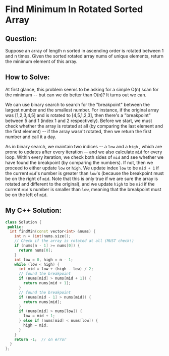 # Find Minimum In Rotated Sorted Array

## Question:

Suppose an array of length n sorted in ascending order is rotated
between 1 and n times. Given the sorted rotated array nums of unique
elements, return the minimum element of this array.

## How to Solve:

At first glance, this problem seems to be asking for a simple O(n)
scan for the minimum -- but can we do better than O(n)? It turns out
we can.

We can use binary search to search for the "breakpoint" between the
largest number and the smallest number. For instance, if the original
array was [1,2,3,4,5] and is rotated to [4,5,1,2,3], then there's a
"breakpoint" between 5 and 1 (index 1 and 2 respectively). Before we
start, we must check whether the array is rotated at all (by comparing
the last element and the first element) -- if the array wasn't
rotated, then we return the first number and call it a day.

As in binary search, we maintain two indices -- a `low` and a `high` ,
which are prone to updates after every iteration -- and we also
calculate `mid` for every loop. Within every iteration, we check both
sides of `mid` and see whether we have found the breakpoint (by
comparing the numbers). If not, then we proceed to either update `low`
or `high`. We update index `low` to be `mid + 1` if the current
`mid`'s number is greater than `low`'s (because the breakpoint must be
on the right of `mid`. Note that this is only true if we are sure the
array is rotated and different to the original), and we update `high`
to be `mid` if the current `mid`'s number is smaller than `low`,
meaning that the breakpoint must be on the left of `mid`.

## My C++ Solution:

```cpp
class Solution {
 public:
  int findMin(const vector<int> &nums) {
    int n = (int)nums.size();
    // Check if the array is rotated at all (MUST check!)
    if (nums[n - 1] >= nums[0]) {
      return nums[0];
    }
    int low = 0, high = n - 1;
    while (low < high) {
      int mid = low + (high - low) / 2;
      // found the breakpoint
      if (nums[mid] > nums[mid + 1]) {
        return nums[mid + 1];
      }
      // found the breakpoint
      if (nums[mid - 1] > nums[mid]) {
        return nums[mid];
      }
      if (nums[mid] > nums[low]) {
        low = mid + 1;
      } else if (nums[mid] < nums[low]) {
        high = mid;
      }
    }
    return -1;  // on error
  }
};
```